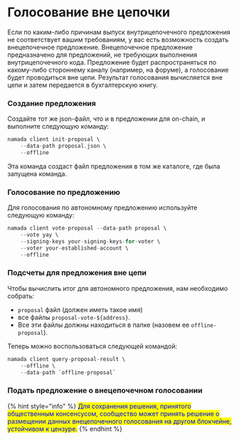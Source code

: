 # Голосование вне цепочки

Если по каким-либо причинам выпуск внутрицепочечного предложения не соответствует вашим требованиям, у вас есть возможность создать внецепочечное предложение. Внецепочечное предложение предназначено для предложений, не требующих выполнения внутрицепочечного кода. Предложение будет распространяться по какому-либо стороннему каналу (например, на форуме), а голосование будет проводиться вне цепи. Результат голосования вычисляется вне цепи и затем передается в бухгалтерскую книгу.

### Создание предложения

Создайте тот же json-файл, что и в предложении для on-chain, и выполните следующую команду:

```rust
namada client init-proposal \
    --data-path proposal.json \
    --offline
```

Эта команда создаст файл предложения в том же каталоге, где была запущена команда.

### Голосование по предложению

Для голосования по автономному предложению используйте следующую команду:

```rust
namada client vote-proposal --data-path proposal \
    --vote yay \
    --signing-keys your-signing-keys-for-voter \
    --voter your-established-account \
    --offline
```

### Подсчеты для предложения вне цепи

Чтобы вычислить итог для автономного предложения, нам необходимо собрать:

* `proposal` файл (должен иметь такое имя)
* все файлы `proposal-vote-${address}`.
* Все эти файлы должны находиться в папке (назовем ее `offline-proposal`).

Теперь можно воспользоваться следующей командой:

```rust
namada client query-proposal-result \
    --offline \
    --data-path `offline-proposal`
```

### Подать предложение о внецепочечном голосовании

{% hint style="info" %}
<mark style="color:blue;">Для сохранения решения, принятого общественным консенсусом, сообщество может принять решение о размещении данных внецепочечного голосования на другом блокчейне, устойчивом к цензуре.</mark>
{% endhint %}
